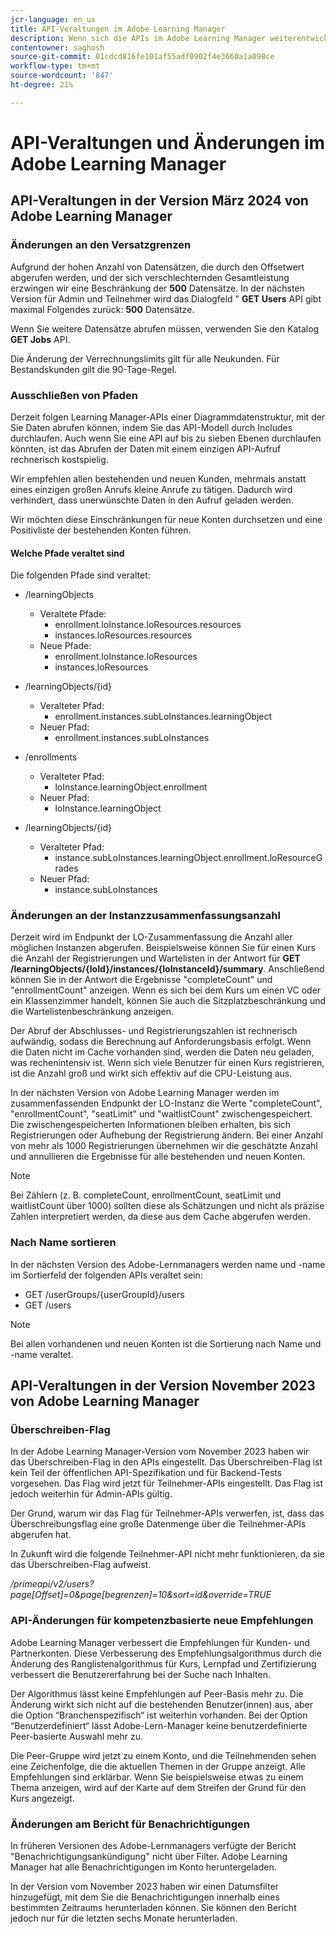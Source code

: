 ```yaml
---
jcr-language: en_us
title: API-Veraltungen im Adobe Learning Manager
description: Wenn sich die APIs im Adobe Learning Manager weiterentwickeln, werden APIs regelmäßig neu organisiert oder aktualisiert. Wenn sich APIs weiterentwickeln, wird die alte API verworfen und schließlich entfernt. Diese Seite enthält Informationen, die Sie benötigen, wenn Sie von veralteten API-Versionen zu neueren und stabileren API-Versionen migrieren.
contentowner: saghosh
source-git-commit: 01cdcd816fe101af55adf0902f4e3660a1a098ce
workflow-type: tm+mt
source-wordcount: '847'
ht-degree: 21%

---
```



# API-Veraltungen und Änderungen im Adobe Learning Manager

## API-Veraltungen in der Version März 2024 von Adobe Learning Manager

<!-- ### Changes in Rate Limits

With the next release of Adobe Learning Manager, we're restructuring API rate limits for new accounts. For existing accounts, only the Admin APIs will be rate-limited. After 90 days (about 3 months), we will restructure rate limits for all APIs, but existing accounts will be whitelisted according to current usage. Existing accounts need to revisit their learner API usage. 

For new accounts, if they want to increase the rate limits, they must contact the Customer Success team of ALM. 

#### Which APIs will be rate limited 

For new accounts, all Admin, Learner, and Search APIs will have rate limits and burst enforced.  

The API burst rate or burst limit refers to the maximum number of requests allowed to be made to an API in a short burst within a limited timeframe. 

The following table lists the rate and burst limits for the APIs.

<table>
    <tr>
        <th>API</th>
        <th>Number of requests-RPM</th>
        <th>Number of requests-Burst</th>
    </tr>
    <tr>
        <td>Admin</td>
        <td>5</td>
        <td>5</td>
    </tr>
    <tr>
        <td>Learner</td>
        <td>20</td>
        <td>5</td>
    </tr>
    <tr>
        <td>Search</td>
        <td>50</td>
        <td>5</td>
    </tr>
</table>
-->

### Änderungen an den Versatzgrenzen

Aufgrund der hohen Anzahl von Datensätzen, die durch den Offsetwert abgerufen werden, und der sich verschlechternden Gesamtleistung erzwingen wir eine Beschränkung der **500** Datensätze. In der nächsten Version für Admin und Teilnehmer wird das Dialogfeld &quot; **GET Users** API gibt maximal Folgendes zurück: **500** Datensätze.

Wenn Sie weitere Datensätze abrufen müssen, verwenden Sie den Katalog **GET Jobs** API.

Die Änderung der Verrechnungslimits gilt für alle Neukunden. Für Bestandskunden gilt die 90-Tage-Regel.

### Ausschließen von Pfaden

Derzeit folgen Learning Manager-APIs einer Diagrammdatenstruktur, mit der Sie Daten abrufen können, indem Sie das API-Modell durch Includes durchlaufen. Auch wenn Sie eine API auf bis zu sieben Ebenen durchlaufen könnten, ist das Abrufen der Daten mit einem einzigen API-Aufruf rechnerisch kostspielig.

Wir empfehlen allen bestehenden und neuen Kunden, mehrmals anstatt eines einzigen großen Anrufs kleine Anrufe zu tätigen. Dadurch wird verhindert, dass unerwünschte Daten in den Aufruf geladen werden.

Wir möchten diese Einschränkungen für neue Konten durchsetzen und eine Positivliste der bestehenden Konten führen.

#### Welche Pfade veraltet sind

Die folgenden Pfade sind veraltet:

* /learningObjects
   * Veraltete Pfade:
      * enrollment.loInstance.loResources.resources
      * instances.loResources.resources
   * Neue Pfade:
      * enrollment.loInstance.loResources
      * instances.loResources

* /learningObjects/{id}
   * Veralteter Pfad:
      * enrollment.instances.subLoInstances.learningObject
   * Neuer Pfad:
      * enrollment.instances.subLoInstances

* /enrollments
   * Veralteter Pfad:
      * loInstance.learningObject.enrollment
   * Neuer Pfad:
      * loInstance.learningObject

* /learningObjects/{id}
   * Veralteter Pfad:
      * instance.subLoInstances.learningObject.enrollment.loResourceGrades
   * Neuer Pfad:
      * instance.subLoInstances

### Änderungen an der Instanzzusammenfassungsanzahl

Derzeit wird im Endpunkt der LO-Zusammenfassung die Anzahl aller möglichen Instanzen abgerufen. Beispielsweise können Sie für einen Kurs die Anzahl der Registrierungen und Wartelisten in der Antwort für **GET /learningObjects/{loId}/instances/{loInstanceId}/summary**. Anschließend können Sie in der Antwort die Ergebnisse &quot;completeCount&quot; und &quot;enrollmentCount&quot; anzeigen. Wenn es sich bei dem Kurs um einen VC oder ein Klassenzimmer handelt, können Sie auch die Sitzplatzbeschränkung und die Wartelistenbeschränkung anzeigen.

Der Abruf der Abschlusses- und Registrierungszahlen ist rechnerisch aufwändig, sodass die Berechnung auf Anforderungsbasis erfolgt. Wenn die Daten nicht im Cache vorhanden sind, werden die Daten neu geladen, was rechenintensiv ist. Wenn sich viele Benutzer für einen Kurs registrieren, ist die Anzahl groß und wirkt sich effektiv auf die CPU-Leistung aus.

In der nächsten Version von Adobe Learning Manager werden im zusammenfassenden Endpunkt der LO-Instanz die Werte &quot;completeCount&quot;, &quot;enrollmentCount&quot;, &quot;seatLimit&quot; und &quot;waitlistCount&quot; zwischengespeichert. Die zwischengespeicherten Informationen bleiben erhalten, bis sich Registrierungen oder Aufhebung der Registrierung ändern. Bei einer Anzahl von mehr als 1000 Registrierungen übernehmen wir die geschätzte Anzahl und annullieren die Ergebnisse für alle bestehenden und neuen Konten.

>[!NOTE]
>
>Bei Zählern (z. B. completeCount, enrollmentCount, seatLimit und waitlistCount über 1000) sollten diese als Schätzungen und nicht als präzise Zahlen interpretiert werden, da diese aus dem Cache abgerufen werden.

### Nach Name sortieren

In der nächsten Version des Adobe-Lernmanagers werden name und -name im Sortierfeld der folgenden APIs veraltet sein:

* GET /userGroups/{userGroupId}/users
* GET /users

>[!NOTE]
>
>Bei allen vorhandenen und neuen Konten ist die Sortierung nach Name und -name veraltet.


## API-Veraltungen in der Version November 2023 von Adobe Learning Manager

### Überschreiben-Flag

In der Adobe Learning Manager-Version vom November 2023 haben wir das Überschreiben-Flag in den APIs eingestellt. Das Überschreiben-Flag ist kein Teil der öffentlichen API-Spezifikation und für Backend-Tests vorgesehen. Das Flag wird jetzt für Teilnehmer-APIs eingestellt. Das Flag ist jedoch weiterhin für Admin-APIs gültig.

Der Grund, warum wir das Flag für Teilnehmer-APIs verwerfen, ist, dass das Überschreibungsflag eine große Datenmenge über die Teilnehmer-APIs abgerufen hat.

In Zukunft wird die folgende Teilnehmer-API nicht mehr funktionieren, da sie das Überschreiben-Flag aufweist.

_/primeapi/v2/users?page[Offset]=0&amp;page[begrenzen]=10&amp;sort=id&amp;override=TRUE_

### API-Änderungen für kompetenzbasierte neue Empfehlungen

Adobe Learning Manager verbessert die Empfehlungen für Kunden- und Partnerkonten. Diese Verbesserung des Empfehlungsalgorithmus durch die Änderung des Ranglistenalgorithmus für Kurs, Lernpfad und Zertifizierung verbessert die Benutzererfahrung bei der Suche nach Inhalten.

Der Algorithmus lässt keine Empfehlungen auf Peer-Basis mehr zu. Die Änderung wirkt sich nicht auf die bestehenden Benutzer(innen) aus, aber die Option “Branchenspezifisch“ ist weiterhin vorhanden. Bei der Option “Benutzerdefiniert“ lässt Adobe-Lern-Manager keine benutzerdefinierte Peer-basierte Auswahl mehr zu.

Die Peer-Gruppe wird jetzt zu einem Konto, und die Teilnehmenden sehen eine Zeichenfolge, die die aktuellen Themen in der Gruppe anzeigt. Alle Empfehlungen sind erklärbar. Wenn Sie beispielsweise etwas zu einem Thema anzeigen, wird auf der Karte auf dem Streifen der Grund für den Kurs angezeigt.

### Änderungen am Bericht für Benachrichtigungen

In früheren Versionen des Adobe-Lernmanagers verfügte der Bericht &quot;Benachrichtigungsankündigung&quot; nicht über Filter. Adobe Learning Manager hat alle Benachrichtigungen im Konto heruntergeladen.

In der Version vom November 2023 haben wir einen Datumsfilter hinzugefügt, mit dem Sie die Benachrichtigungen innerhalb eines bestimmten Zeitraums herunterladen können.  Sie können den Bericht jedoch nur für die letzten sechs Monate herunterladen.